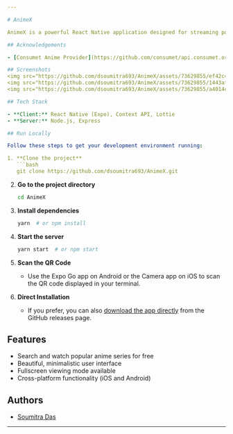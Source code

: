 ```yaml
---

# AnimeX

AnimeX is a powerful React Native application designed for streaming popular Japanese animations. Enjoy a vast library of anime series directly on your mobile device with a user-friendly interface.

## Acknowledgements

- [Consumet Anime Provider](https://github.com/consumet/api.consumet.org)

## Screenshots
<img src="https://github.com/dsoumitra693/AnimeX/assets/73629855/ef42c460-1ac0-4ce6-a056-840c7bbc30ef" width="180">
<img src="https://github.com/dsoumitra693/AnimeX/assets/73629855/1443af03-b411-4d9c-a5ae-70cc81efb819" width="180">
<img src="https://github.com/dsoumitra693/AnimeX/assets/73629855/a4014c17-0b71-4fa8-93a6-85ae4a70bffd" width="180">

## Tech Stack

- **Client:** React Native (Expo), Context API, Lottie
- **Server:** Node.js, Express

## Run Locally

Follow these steps to get your development environment running:

1. **Clone the project**
   ```bash
   git clone https://github.com/dsoumitra693/AnimeX.git
   ```

2. **Go to the project directory**
   ```bash
   cd AnimeX
   ```

3. **Install dependencies**
   ```bash
   yarn  # or npm install
   ```

4. **Start the server**
   ```bash
   yarn start  # or npm start
   ```

5. **Scan the QR Code**
   - Use the Expo Go app on Android or the Camera app on iOS to scan the QR code displayed in your terminal.

6. **Direct Installation**
   - If you prefer, you can also [download the app directly](https://github.com/dsoumitra693/AnimeX/releases) from the GitHub releases page.

## Features

- Search and watch popular anime series for free
- Beautiful, minimalistic user interface
- Fullscreen viewing mode available
- Cross-platform functionality (iOS and Android)

## Authors

- [Soumitra Das](https://www.github.com/dsoumitra693)

---
```

